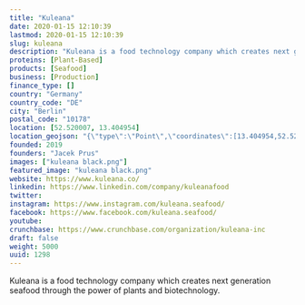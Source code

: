 ```yaml
---
title: "Kuleana"
date: 2020-01-15 12:10:39
lastmod: 2020-01-15 12:10:39
slug: kuleana
description: "Kuleana is a food technology company which creates next generation seafood through the power of plants and biotechnology."
proteins: [Plant-Based]
products: [Seafood]
business: [Production]
finance_type: []
country: "Germany"
country_code: "DE"
city: "Berlin"
postal_code: "10178"
location: [52.520007, 13.404954]
location_geojson: "{\"type\":\"Point\",\"coordinates\":[13.404954,52.520007]}"
founded: 2019
founders: "Jacek Prus"
images: ["kuleana black.png"]
featured_image: "kuleana black.png"
website: https://www.kuleana.co/
linkedin: https://www.linkedin.com/company/kuleanafood
twitter: 
instagram: https://www.instagram.com/kuleana.seafood/
facebook: https://www.facebook.com/kuleana.seafood/
youtube: 
crunchbase: https://www.crunchbase.com/organization/kuleana-inc
draft: false
weight: 5000
uuid: 1298
---
```

Kuleana is a food technology company which creates next generation seafood through the power of plants and biotechnology.
